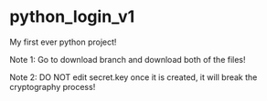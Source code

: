 # python_login_v1
My first ever python project!

Note 1: Go to download branch and download both of the files!

Note 2: DO NOT edit secret.key once it is created, it will break the cryptography process!
